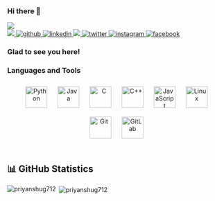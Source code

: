 ### Hi there 👋

<img src="https://komarev.com/ghpvc/?username=PriyanshuG712">
<br>
<a href="mailto:priyanshug712@gmail.com" target="_blank">
<img src="https://img.shields.io/badge/Gmail-D14836?style=for-the-badge&logo=gmail&logoColor=white" />
</a>
<a href="https://github.com/PriyanshuG712" target="_blank">
<img src=https://img.shields.io/badge/github-%2324292e.svg?&style=for-the-badge&logo=github&logoColor=white alt=github style=“margin-bottom: 5px;” />
</a>
<a href="https://www.linkedin.com/in/priyanshug712/" target="_blank">
<img src=https://img.shields.io/badge/linkedin-%231E77B5.svg?&style=for-the-badge&logo=linkedin&logoColor=white alt=linkedin style=“margin-bottom: 5px;” />
</a>
<a href="https://t.me/PriyanshuG712" target="_blank">
<img src="https://img.shields.io/badge/Telegram-2CA5E0.svg?style=for-the-badge&logo=telegram&logoColor=white" />
</a>
<a href="https://twitter.com/Eugyne712" target="_blank">
<img src=https://img.shields.io/badge/twitter-%2300acee.svg?&style=for-the-badge&logo=twitter&logoColor=white alt=twitter style=“margin-bottom: 5px;” />
</a>
<a href="https://www.instagram.com/prigzvlr/" target="_blank">
<img src=https://img.shields.io/badge/instagram-%23000000.svg?&style=for-the-badge&logo=instagram&logoColor=white alt=instagram style=“margin-bottom: 5px;” />
</a>
<a href="https://www.facebook.com/PriyanshuG712" target="_blank">
<img src=https://img.shields.io/badge/facebook-%232E87FB.svg?&style=for-the-badge&logo=facebook&logoColor=white alt=facebook style=“margin-bottom: 5px;” />
</a>
<br/>

### Glad to see you here!

<!--<p><samp>
  I'm Ayush Dubey, a passionate Developer living in India. Currently pursuing B.Tech in Computer Science.
  <br/><br/>
  I was previously working at <a href="https://rooftopapp.com/">Rooftop</a> as Founding Engineer. I maintain few Android Custom ROM at <a href="https://forum.xda-developers.com/m/ayushd70.5889244/">XDA Developers</a>.
  <br/><br/>
  You can contact me on any of the platforms above. I typically respond fastest to <a href="https://t.me/Ayushd70"> Telegram </a> messages.
</samp></p>
-->
### Languages and Tools

<div align="center">  
<img style="margin: 10px" src="https://cdn.jsdelivr.net/gh/devicons/devicon/icons/python/python-original.svg" alt="Python" height="50" />
<!-- <img style="margin: 10px" src="https://cdn.jsdelivr.net/gh/devicons/devicon/icons/android/android-original.svg" alt="Android" height="50" />   -->
<img style="margin: 10px" src="https://cdn.jsdelivr.net/gh/devicons/devicon/icons/java/java-original.svg" alt="Java" height="50" />
<!-- <img style="margin: 10px" src="https://cdn.jsdelivr.net/gh/devicons/devicon/icons/kotlin/kotlin-original.svg" alt="Kotlin" height="50" /> -->
<!-- <img style="margin: 10px" src="https://cdn.jsdelivr.net/gh/devicons/devicon/icons/flutter/flutter-original.svg" alt="Flutter" height="50" /> -->
<!-- <img style="margin: 10px" src="https://cdn.jsdelivr.net/gh/devicons/devicon/icons/dart/dart-original.svg" alt="Dart" height="50" />   -->
<!-- <img style="margin: 10px" src="https://cdn.jsdelivr.net/gh/devicons/devicon/icons/go/go-original.svg" alt="Go" height="50" /> -->
<img style="margin: 10px" src="https://cdn.jsdelivr.net/gh/devicons/devicon/icons/c/c-original.svg" alt="C" height="50" />
<img style="margin: 10px" src="https://cdn.jsdelivr.net/gh/devicons/devicon/icons/cplusplus/cplusplus-original.svg" alt="C++" height="50" />  
<img style="margin: 10px" src="https://cdn.jsdelivr.net/gh/devicons/devicon/icons/javascript/javascript-original.svg" alt="JavaScript" height="50" />  
<!-- <img style="margin: 10px" src="https://cdn.jsdelivr.net/gh/devicons/devicon/icons/typescript/typescript-original.svg" alt="TypeScript" height="50" /> -->
<!-- <img style="margin: 10px" src="https://cdn.jsdelivr.net/gh/devicons/devicon/icons/nextjs/nextjs-original.svg" alt="Next js" height="50" />   -->
<!-- <img style="margin: 10px" src="https://cdn.jsdelivr.net/gh/devicons/devicon/icons/nodejs/nodejs-original.svg" alt="Node.js" height="50" />   -->
<!-- <img style="margin: 10px" src="https://cdn.jsdelivr.net/gh/devicons/devicon/icons/react/react-original.svg" alt="React" height="50" />  -->
<!-- <img style="margin: 10px" src="https://cdn.jsdelivr.net/gh/devicons/devicon/icons/html5/html5-original.svg" alt="HTML5" height="50" />  -->
<!-- <img style="margin: 10px" src="https://cdn.jsdelivr.net/gh/devicons/devicon/icons/css3/css3-original.svg" alt="CSS3" height="50" /> -->
<!-- <img style="margin: 10px" src="https://cdn.jsdelivr.net/gh/devicons/devicon/icons/tailwindcss/tailwindcss-original-wordmark.svg" alt="TailwindCSS" height="50" /> -->
<!-- <img style="margin: 10px" src="https://cdn.jsdelivr.net/gh/devicons/devicon/icons/mysql/mysql-original.svg" alt="MySQL" height="50" />  -->
<!-- <img style="margin: 10px" src="https://cdn.jsdelivr.net/gh/devicons/devicon/icons/mongodb/mongodb-original.svg" alt="MongoDB" height="50" /> -->
<!-- <img style="margin: 10px" src="https://cdn.jsdelivr.net/gh/devicons/devicon/icons/django/django-plain.svg" alt="Django" height="50" /> -->
<!-- <img style="margin: 10px" src="https://cdn.jsdelivr.net/gh/devicons/devicon/icons/firebase/firebase-plain.svg" alt="Firebase" height="50" />   -->
<img style="margin: 10px" src="https://cdn.jsdelivr.net/gh/devicons/devicon/icons/linux/linux-original.svg" alt="Linux" height="50" />
<!-- <img style="margin: 10px" src="https://cdn.jsdelivr.net/gh/devicons/devicon/icons/bash/bash-original.svg" alt="Bash" height="50" /> -->
<img style="margin: 10px" src="https://cdn.jsdelivr.net/gh/devicons/devicon/icons/git/git-original.svg" alt="Git" height="50" />
<img style="margin: 10px" src="https://cdn.jsdelivr.net/gh/devicons/devicon/icons/gitlab/gitlab-original.svg" alt="GitLab" height="50" />  
<!-- <img style="margin: 10px" src="https://cdn.jsdelivr.net/gh/devicons/devicon/icons/amazonwebservices/amazonwebservices-original.svg" alt="AWS" height="50" /> -->
<!-- <img style="margin: 10px" src="https://cdn.jsdelivr.net/gh/devicons/devicon/icons/googlecloud/googlecloud-original.svg" alt="GCP" height="50" />   -->
<!-- <img style="margin: 10px" src="https://cdn.jsdelivr.net/gh/devicons/devicon/icons/azure/azure-original.svg" alt="Azure" height="50" /> -->
<!-- <img style="margin: 10px" src="https://cdn.jsdelivr.net/gh/devicons/devicon/icons/docker/docker-original.svg" alt="Docker" height="50" />   -->
<!-- <img style="margin: 10px" src="https://cdn.jsdelivr.net/gh/devicons/devicon/icons/jenkins/jenkins-line.svg" alt="Jenkins" height="50" />   -->
</div>
<br/>
<h2 align ="left">
 <b> 📊 GitHub Statistics </b><br>
</h2>
<p><img align="left" src="https://github-readme-stats.vercel.app/api/top-langs?username=priyanshug712&show_icons=true&locale=en&layout=compact" alt="priyanshug712" /></p>
<p>&nbsp;<img align="center" src="https://github-readme-stats.vercel.app/api?username=priyanshug712&show_icons=true&locale=en" alt="priyanshug712" /></p>

<!--
**PriyanshuG712/PriyanshuG712** is a ✨ _special_ ✨ repository because its `README.md` (this file) appears on your GitHub profile.

Here are some ideas to get you started:

- 🔭 I’m currently working on ...
- 🌱 I’m currently learning ...
- 👯 I’m looking to collaborate on ...
- 🤔 I’m looking for help with ...
- 💬 Ask me about ...
- 📫 How to reach me: ...
- 😄 Pronouns: ...
- ⚡ Fun fact: ...
-->
